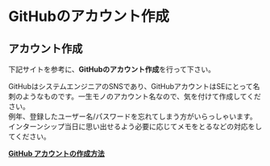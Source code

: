 # GitHubのアカウント作成

## アカウント作成
下記サイトを参考に、**GitHubのアカウント作成**を行って下さい。

GitHubはシステムエンジニアのSNSであり、GitHubアカウントはSEにとって名刺のようなものです。一生モノのアカウント名なので、気を付けて作成してください。  
例年、登録したユーザー名/パスワードを忘れてしまう方がいらっしゃいます。  
インターンシップ当日に思い出せるよう必要に応じてメモをとるなどの対応をしてください。

**[GitHub アカウントの作成方法](https://pengi-n.co.jp/blog/github-account/)**
